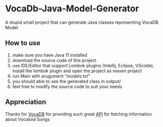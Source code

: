# VocaDb-Java-Model-Generator

A stupid small project that can generate Java classes representing VocaDB Model

## How to use

1. make sure you have Java 11 installed
2. download the source code of this project
3. use IDE/Editor that support Lombok plugins (Intellij, Eclipse, VScode), install the lombok plugin and open the project as maven project
4. run Main with arugument "models.txt"
5. you should able to see the generated class in output/
6. feel free to modify the source code to suit your needs

## Appreciation

Thanks for [VocaDB](https://vocadb.net/) for providing such great [API](https://github.com/vocadb/vocadb/wiki/Public-API) for fetching information about Vocaloid Songs

